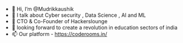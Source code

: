 - 👋 Hi, I’m @Mudrikkaushik
- 👀 I talk about Cyber security , Data Science , AI and ML
- 🌱 CTO & Co-Founder of Hackerslounge
- 💞️ looking forward to create a revolution in education sectors of india
- 📫 Our platform - https://coderooms.in/

<!---
Mudrikkaushik/Mudrikkaushik is a ✨ special ✨ repository because its `README.md` (this file) appears on your GitHub profile.
You can click the Preview link to take a look at your changes.
--->
